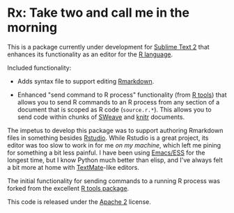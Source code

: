 Rx: Take two and call me in the morning
=======================================

This is a package currently under development for [Sublime Text 2][st2] that
enhances its functionality as an editor for the [R language][rlang].

Included functionality:

  * Adds syntax file to support editing [Rmarkdown][rmd].

  * Enhanced "send command to R process" functionality (from [R tools][rtools])
    that allows you to send R commands to an R process from any section of a
    document that is scoped as R code (`source.r.*`). This allows you to send
    code within chunks of [SWeave][sweave] and [knitr][knitr] documents.

The impetus to develop this package was to support authoring Rmarkdown files in
something besides [Rstudio][rstudio]. While Rstudio is a great project, its
editor was too slow to work in for me *on my machine*, which left me pining for
something a bit less painful. I have been using [Emacs/ESS][ess] for the longest
time, but I know Python much better than elisp, and I've always felt a bit more
at home with [TextMate][tm]-like editors.

The initial functionality for sending commands to a running R process was
forked from the excellent [R tools package][rtools].

This code is released under the [Apache 2][apache2] license.

[apache2]: http://www.apache.org/licenses/LICENSE-2.0.html
[ess]: http://ess.r-project.org
[knitr]: http://yihui.name/knitr
[rlang]: http://www.r-project.org
[rmd]: http://rstudio.org/docs/authoring/using_markdown
[rstudio]: http://www.rstudio.org
[rtools]: https://github.com/karthikram/Rtools
[st2]: http://www.sublimetext.com
[sweave]: http://www.statistik.lmu.de/~leisch/Sweave
[tm]: http://macromates.com/

